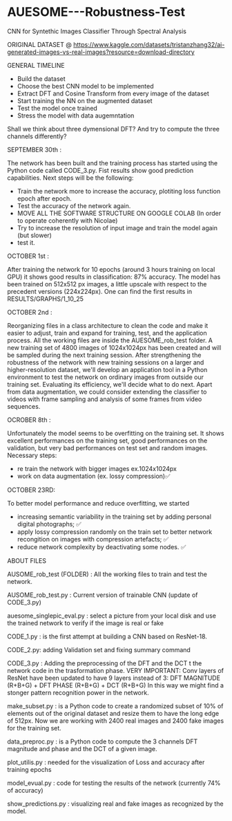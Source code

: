 # AUESOME---Robustness-Test
CNN for Syntethic Images Classifier Through Spectral Analysis


ORIGINAL DATASET @ https://www.kaggle.com/datasets/tristanzhang32/ai-generated-images-vs-real-images?resource=download-directory


GENERAL TIMELINE

- Build the dataset
- Choose the best CNN model to be implemented
- Extract DFT and Cosine Transform from every image of the dataset
- Start training the NN on the augmented dataset
- Test the model once trained
- Stress the model with data augemntation

Shall we think about three dymensional DFT? And try to compute the three channels differently?


SEPTEMBER 30th : 

The network has been built and the training process has started using the Python code called CODE_3.py. Fist results show good prediction capabilities. Next steps will be the following:
- Train the network more to increase the accuracy, plotiting loss function epoch after epoch.
- Test the accuracy of the network again.
- MOVE ALL THE SOFTWARE STRUCTURE ON GOOGLE COLAB (In order to operate coherently with Nicolae)
- Try to increase the resolution of input image and train the model again (but slower)
- test it. 

OCTOBER 1st : 

After training the network for 10 epochs (around 3 hours training on local GPU) it shows good results in classification: 87% accuracy.
The model has been trained on 512x512 px images, a little upscale with respect to the precedent versions (224x224px).
One can find the first results in RESULTS/GRAPHS/1_10_25

OCTOBER 2nd : 

Reorganizing files in a class architecture to clean the code and make it easier to adjust, train and expand for training, test, and the application process. 
All the working files are inside the AUESOME_rob_test folder. 
A new training set of 4800 images of 1024x1024px has been created and will be sampled during the next training session.
After strengthening the robustness of the network with new training sessions on a larger and higher-resolution dataset, we'll develop an application tool in a Python environment to test the network on ordinary images from outside our training set. Evaluating its efficiency, we'll decide what to do next. 
Apart from data augmentation, we could consider extending the classifier to videos with frame sampling and analysis of some frames from video sequences. 

OCROBER 8th :

Unfortunately the model seems to be overfitting on the training set. It shows excellent performances on the training set, good performances on the validation, but very bad performances on test set and random images. 
Necessary steps: 
- re train the network with bigger images ex.1024x1024px
- work on data augmentation (ex. lossy compression)✅

OCTOBER 23RD:

To better model performance and reduce overfitting, we started 
- increasing semantic variability in the training set by adding personal digital photographs; ✅
- apply lossy compression randomly on the train set to better network recongition on images with compression artefacts; ✅
- reduce network complexity by deactivating some nodes. ✅

ABOUT FILES

AUSOME_rob_test (FOLDER) : All the working files to train and test the network. 

AUSOME_rob_test.py : Current version of trainable CNN (update of CODE_3.py)

auesome_singlepic_eval.py : select a picture from your local disk and use the trained network to verify if the image is real or fake

CODE_1.py : is the first attempt at building a CNN based on ResNet-18.


CODE_2.py: adding Validation set and fixing summary command


CODE_3.py : Adding the preprocessing of the DFT and the DCT t the network code in the trasformation phase. 
VERY IMPORTANT: Conv layers of ResNet have been updated to have 9 layers instead of 3: DFT MAGNITUDE (R+B+G) + DFT PHASE (R+B+G) + DCT (R+B+G) 
In this way we might find a stonger pattern recognition power in the network.


make_subset.py : is a Python code to create a randomized subset of 10% of elements out of the original dataset and resize them to have the long edge of 512px.
Now we are working with 2400 real images and 2400 fake images for the training set.


data_preproc.py : is a Python code to compute the 3 channels DFT magnitude and phase and the DCT of a given image. 

plot_utilis.py : needed for the visualization of Loss and accuracy after training epochs

model_evual.py : code for testing the results of the network (currently 74% of accuracy)

show_predictions.py : visualizing real and fake images as recognized by the model.
